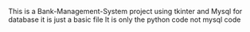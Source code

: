 This is a Bank-Management-System project using tkinter and Mysql for database it is just a basic file
It is only the python code not mysql code 
